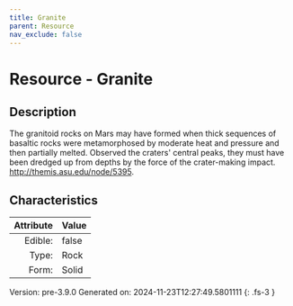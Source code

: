 ```yaml
---
title: Granite
parent: Resource
nav_exclude: false
---
```

# Resource - Granite

## Description
The granitoid rocks on Mars may have formed when thick&#10;&#9; sequences of basaltic rocks were metamorphosed by moderate heat and pressure and then&#10;&#9; partially melted. Observed the craters&#39; central peaks, they must have been dredged up from&#10;&#9; depths by the force of the crater-making impact. http://themis.asu.edu/node/5395.

## Characteristics

| Attribute      | Value |
|--------:|:------|
|Edible:|false|
|Type:|Rock|
|Form:|Solid|
 



    

Version: pre-3.9.0 Generated on: 2024-11-23T12:27:49.5801111
{: .fs-3 }
